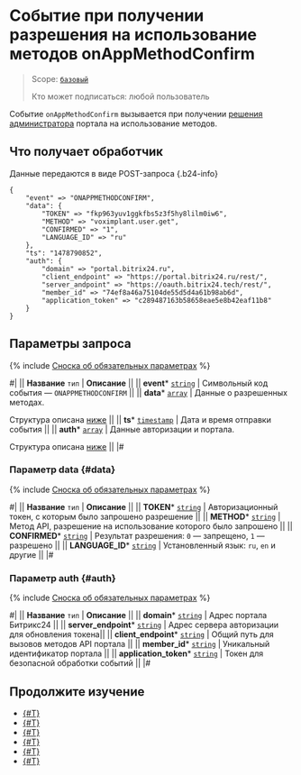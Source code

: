 # Событие при получении разрешения на использование методов onAppMethodConfirm

> Scope: [`базовый`](../../scopes/permissions.md)
>
> Кто может подписаться: любой пользователь

Событие `onAppMethodConfirm` вызывается при получении [решения администратора](../../scopes/confirmation.md) портала на использование методов.

## Что получает обработчик

Данные передаются в виде POST-запроса {.b24-info}

```
{
    "event" => "ONAPPMETHODCONFIRM",
    "data": {
        "TOKEN" => "fkp963yuv1ggkfbs5z3f5hy8lilm0iw6",
        "METHOD" => "voximplant.user.get",
        "CONFIRMED" => "1",
        "LANGUAGE_ID" => "ru"
    },
    "ts": "1478790852",
    "auth": {
        "domain" => "portal.bitrix24.ru",
        "client_endpoint" => "https://portal.bitrix24.ru/rest/",
        "server_andpoint" => "https://oauth.bitrix24.tech/rest/",
        "member_id" => "74ef8a46a75104de55d5d4a61b98ab6d",
        "application_token" => "c289487163b58658eae5e8b42eaf11b8"
    }
}

```

## Параметры запроса

{% include [Сноска об обязательных параметрах](../../../_includes/required.md) %}

#|
|| **Название**
`тип` | **Описание** ||
|| **event***
[`string`](../../data-types.md) | Символьный код события — `ONAPPMETHODCONFIRM` ||
|| **data***
[`array`](../../data-types.md) | Данные о разрешенных методах.

Структура описана [ниже](#data) ||
|| **ts***
[`timestamp`](../../data-types.md) | Дата и время отправки события ||
|| **auth***
[`array`](../../data-types.md) | Данные авторизации и портала.

Структура описана [ниже](#auth) ||
|#

### Параметр data {#data}

{% include [Сноска об обязательных параметрах](../../../_includes/required.md) %}

#|
|| **Название**
`тип` | **Описание** ||
|| **TOKEN***
[`string`](../../data-types.md) | Авторизационный токен, с которым было запрошено разрешение ||
|| **METHOD***
[`string`](../../data-types.md) | Метод API, разрешение на использование которого было запрошено ||
|| **CONFIRMED***
[`string`](../../data-types.md) | Результат разрешения: `0` — запрещено, `1` — разрешено ||
|| **LANGUAGE_ID***
[`string`](../../data-types.md) | Установленный язык: `ru`, `en` и другие ||
|#

### Параметр auth {#auth}

{% include [Сноска об обязательных параметрах](../../../_includes/required.md) %}

#|
|| **Название**
`тип` | **Описание** ||
|| **domain***
[`string`](../../data-types.mdd) | Адрес портала Битрикс24 ||
|| **server_endpoint***
[`string`](../../data-types.md) | Адрес сервера авторизации для обновления токена||
|| **client_endpoint***
[`string`](../../data-types.md) | Общий путь для вызовов методов API портала ||
|| **member_id***
[`string`](../../data-types.md) | Уникальный идентификатор портала ||
|| **application_token***
[`string`](../../data-types.md) | Токен для безопасной обработки событий ||
|#

## Продолжите изучение

- [{#T}](../../events/index.md)
- [{#T}](../../events/event-bind.md)
- [{#T}](./on-app-install.md)
- [{#T}](./on-app-payment.md)
- [{#T}](./on-user-add.md)
- [{#T}](./on-app-uninstall.md)
